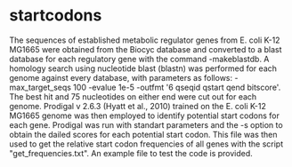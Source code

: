 # startcodons

The sequences of established metabolic regulator genes from E. coli K-12 MG1665 were obtained from the Biocyc database and converted to a blast database for each regulatory gene with the command -makeblastdb. A homology search using nucleotide blast (blastn) was performed for each genome against every database, with parameters as follows:  -max_target_seqs 100 -evalue 1e-5 -outfmt '6 qseqid qstart qend bitscore'. The best hit and 75 nucleotides on either end were cut out for each genome. Prodigal v 2.6.3 (Hyatt et al., 2010) trained on the E. coli K-12 MG1665 genome was then employed to identify potential start codons for each gene. Prodigal was run with standart parameters and the -s option to obtain the dailed scores for each potential start codon. This file was then used to get the relative start codon frequencies of all genes with the script "get_frequencies.txt". An example file to test the code is provided.
